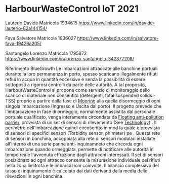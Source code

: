 # HarbourWasteControl IoT 2021

Lauterio Davide Matricola 1934615
https://www.linkedin.com/in/davide-lauterio-82a144154/

Fava Salvatore Matricola 1936027
https://www.linkedin.com/in/salvatore-fava-19426a205/

Santangelo Lorenzo Matricola 1795872
https://www.linkedin.com/in/lorenzo-santangelo-342877208/

Riferimento BlueGrowth
Le imbarcazioni attraccate alle banchine portuali durante la loro permanenza in porto, spesso scaricano illegalmente rifiuti reflui in acqua in quantità eccessive e senza la possibilità di essere sottoposti a rigorosi controlli da parte delle autorità. A tal proposito, HarbourWasteControl si propone come servizio di monitoraggio dello scarico di materiale non consentito (detergenti, total suspended solids - TSS) proprio a partire dalla fase di [Mooring](https://en.wikipedia.org/wiki/Mooring) alla quella disormeggio di ogni singola imbarcazione (Ingresso e Uscita dal porto). Il progetto prevede che l'imbarcazione in fase di ormeggio, normalmente assistita dal personale portuale qualificato, venga interamente circondata da  [Floating anti-pollution barrier](https://patents.google.com/patent/US3919847), provvista di un set di sensori di rilevemento (See [Technology](/Technology.md)) . Il perimetro dell'imbarcazione quindi circoscritto in mod  la quale è provvista di sensori di specifici sensori (Torbidity sensor, ph meter) pe . Questa rete di sensori in banchina, accoppiata alla rete di sensori modulari installate all'interno di una serie panne anti-inquinamneto che circorda ogni imbarcazione quando ormeggiata, permette di notificare alle autorità in tempo reale l'avvenuta effrazione dagli attracchi interessati. Il set di sensori posizionato ad ogni attracco consente la misurazione individuale dei rifiuti nella zona limitrofa e le imbarcazioni coinvolte. Il bilancio complessivo del tasso di inquinamento è calcolato dai dati derivanti dalla media delle rilevazioni in ogni banchina.
